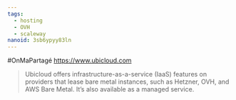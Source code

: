 ```yaml
---
tags:
  - hosting
  - OVH
  - scaleway
nanoid: 3sb6ypyy83ln
---
```

#OnMaPartagé https://www.ubicloud.com

 > Ubicloud offers infrastructure-as-a-service (IaaS) features on providers that lease bare metal instances, such as Hetzner, OVH, and AWS Bare Metal. It’s also available as a managed service.
